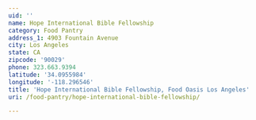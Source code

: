 ```yaml
---
uid: ''
name: Hope International Bible Fellowship
category: Food Pantry
address_1: 4903 Fountain Avenue
city: Los Angeles
state: CA
zipcode: '90029'
phone: 323.663.9394
latitude: '34.0955984'
longitude: '-118.296546'
title: 'Hope International Bible Fellowship, Food Oasis Los Angeles'
uri: /food-pantry/hope-international-bible-fellowship/

---
```


